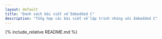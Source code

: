 ```yaml
---
layout: default
title: "Danh sách bài viết về Embedded C"
description: "Tổng hợp các bài viết về lập trình nhúng với Embedded C"
---
```


{% include_relative README.md %}
